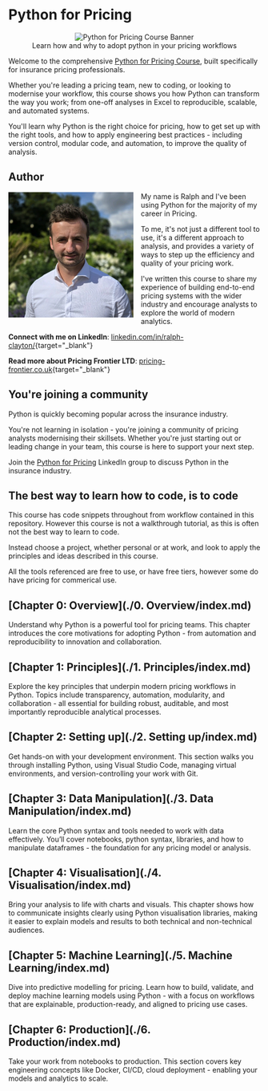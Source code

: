 # Python for Pricing

<center>
    <img src="./assets/banner.png" alt="Python for Pricing Course Banner" style="height: 300px" />
    <br />
    Learn how and why to adopt python in your pricing workflows
</center>

Welcome to the comprehensive [Python for Pricing Course](https://python-for-pricing.co.uk/), built specifically for insurance pricing professionals.

Whether you're leading a pricing team, new to coding, or looking to modernise your workflow, this course shows you how Python can transform the way you work; from one-off analyses in Excel to reproducible, scalable, and automated systems.

You'll learn why Python is the right choice for pricing, how to get set up with the right tools, and how to apply engineering best practices - including version control, modular code, and automation, to improve the quality of analysis.

## Author

<p>
  <img src="./assets/my_face.png" alt="My face" style="height:250px; float:left; margin-right:15px;" />
</p>

My name is Ralph and I've been using Python for the majority of my career in Pricing.

To me, it's not just a different tool to use, it's a different approach to analysis, and provides a variety of ways to step up the efficiency and quality of your pricing work.

I've written this course to share my experience of building end-to-end pricing systems with the wider industry and encourage analysts to explore the world of modern analytics.

**Connect with me on LinkedIn**: [linkedin.com/in/ralph-clayton/](https://www.linkedin.com/in/ralph-clayton/){target="_blank"} 

**Read more about Pricing Frontier LTD**: [pricing-frontier.co.uk](https://pricing-frontier.co.uk){target="_blank"}

## You're joining a community

Python is quickly becoming popular across the insurance industry. 

You're not learning in isolation - you're joining a community of pricing analysts modernising their skillsets. Whether you're just starting out or leading change in your team, this course is here to support your next step.

Join the [Python for Pricing](https://www.linkedin.com/groups/14916049/) LinkedIn group to discuss Python in the insurance industry.

## The best way to learn how to code, is to code

This course has code snippets throughout from workflow contained in this repository. However this course is not a walkthrough tutorial, as this is often not the best way to learn to code.

Instead choose a project, whether personal or at work, and look to apply the principles and ideas described in this course. 

All the tools referenced are free to use, or have free tiers, however some do have pricing for commerical use.

## [Chapter 0: Overview](./0. Overview/index.md)

Understand why Python is a powerful tool for pricing teams. This chapter introduces the core motivations for adopting Python - from automation and reproducibility to innovation and collaboration.

## [Chapter 1: Principles](./1. Principles/index.md)

Explore the key principles that underpin modern pricing workflows in Python. Topics include transparency, automation, modularity, and collaboration - all essential for building robust, auditable, and most importantly reproducible analytical processes.

## [Chapter 2: Setting up](./2. Setting up/index.md)

Get hands-on with your development environment. This section walks you through installing Python, using Visual Studio Code, managing virtual environments, and version-controlling your work with Git.

## [Chapter 3: Data Manipulation](./3. Data Manipulation/index.md)

Learn the core Python syntax and tools needed to work with data effectively. You’ll cover notebooks, python syntax, libraries, and how to manipulate dataframes - the foundation for any pricing model or analysis.

## [Chapter 4: Visualisation](./4. Visualisation/index.md)

Bring your analysis to life with charts and visuals. This chapter shows how to communicate insights clearly using Python visualisation libraries, making it easier to explain models and results to both technical and non-technical audiences.

## [Chapter 5: Machine Learning](./5. Machine Learning/index.md)

Dive into predictive modelling for pricing. Learn how to build, validate, and deploy machine learning models using Python - with a focus on workflows that are explainable, production-ready, and aligned to pricing use cases.

## [Chapter 6: Production](./6. Production/index.md)

Take your work from notebooks to production. This section covers key engineering concepts like Docker, CI/CD, cloud deployment - enabling your models and analytics to scale.


